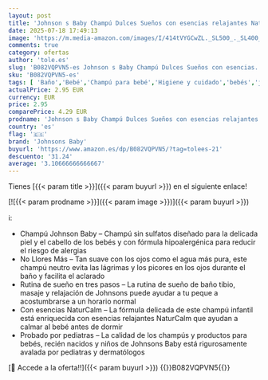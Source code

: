 ```yaml
---
layout: post
title: 'Johnson s Baby Champú Dulces Sueños con esencias relajantes NaturalCalm  500 ml   champú para niños y bebés activos  champú sin sulfatos ni parabenos hipoalergénico'
date: 2025-07-18 17:49:13
image: 'https://m.media-amazon.com/images/I/414tVYGCwZL._SL500_._SL400_.jpg'
comments: true
category: ofertas
author: 'tole.es'
slug: 'B082VQPVN5-es Johnson s Baby Champú Dulces Sueños con esencias...'
sku: 'B082VQPVN5-es'
tags: [ 'Baño','Bebé','Champú para bebé','Higiene y cuidado','bebés','johnsons baby','🇪🇸', ]
actualPrice: 2.95 EUR
currency: EUR
price: 2.95
comparePrice: 4.29 EUR
prodname: 'Johnson s Baby Champú Dulces Sueños con esencias relajantes NaturalCalm  500 ml   champú para niños y bebés activos  champú sin sulfatos ni parabenos hipoalergénico'
country: 'es'
flag: '🇪🇸'
brand: 'Johnsons Baby'
buyurl: 'https://www.amazon.es/dp/B082VQPVN5/?tag=tolees-21'
descuento: '31.24'
average: '3.10666666666667'
---
```


Tienes [{{< param title >}}]({{< param buyurl >}}) en el siguiente enlace!

[![{{< param prodname >}}]({{< param image >}})]({{< param buyurl >}})

ℹ️:

- Champú Johnson Baby – Champú sin sulfatos diseñado para la delicada piel y el cabello de los bebés y con fórmula hipoalergénica para reducir el riesgo de alergias
- No Llores Más – Tan suave con los ojos como el agua más pura, este champú neutro evita las lágrimas y los picores en los ojos durante el baño y facilita el aclarado
- Rutina de sueño en tres pasos – La rutina de sueño de baño tibio, masaje y relajación de Johnsons puede ayudar a tu peque a acostumbrarse a un horario normal
- Con esencias NaturCalm – La fórmula delicada de este champú infantil está enriquecida con esencias relajantes NaturCalm que ayudan a calmar al bebé antes de dormir
- Probado por pediatras – La calidad de los champús y productos para bebés, recién nacidos y niños de Johnsons Baby está rigurosamente avalada por pediatras y dermatólogos

[🛒 Accede a la oferta!!]({{< param buyurl >}})
{{<world>}}B082VQPVN5{{</world>}}

